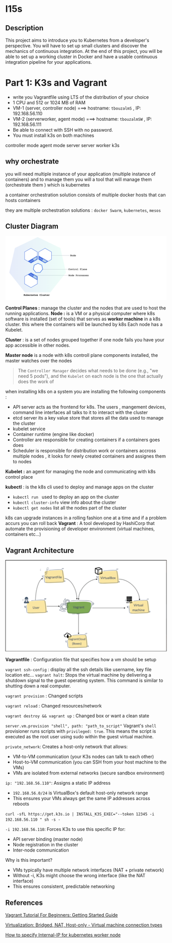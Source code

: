 # I15s

## Description
This project aims to introduce you to Kubernetes from a developer's perspective. You will have to set up small clusters and discover the mechanics of continuous integration. At the end of this project, you will be able to set up a working cluster in Docker and have a usable continuous integration pipeline for your applications.



# Part 1: K3s and Vagrant

- write you Vagrantfile using LTS of the distribution of your choice
- 1 CPU and 512 or 1024 MB of RAM
- VM-1 (server, controller node) ===> hostname: `tbouzalmS` , IP: 192.168.56.110 
- VM-2 (serverworker, agent mode) ===> hostname: `tbouzalmSW` , IP: 192.168.56.111  
- Be able to connect with SSH with no password.
-  You must install k3s on both machines

controller mode
agent mode
server
server worker
k3s


## why orchestrate

you will need multiple instance of your application (multiple instance of containers) and to manage them you will a tool that will manage them (orchestrate them ) which is kubernetes

a container orchestration solution consists of multiple docker hosts that can hosts containers

they are multiple orchestration solutions : `docker Swarm`, `kubernetes`, `mesos`

## Cluster Diagram
![](assets/Pasted%20image%2020250910085957.png)


 **Control Planes :** manage the cluster and the nodes that are used to host the running applications.
 **Node :** is a VM or a physical computer where k8s software is installed (set of tools) that serves as **worker machine** in a k8s cluster. this where the containers will be launched by k8s Each node has a Kubelet.

 **Cluster** : is a set of nodes grouped together if one node fails you have your app accessible in other nodes.

 **Master node** is a node with k8s controll plane components installed, the master watches over the nodes 

>The `Controller Manager` decides what needs to be done (e.g., "we need 5 pods"), and the `Kubelet` on each node is the one that actually does the work of

 when installing k8s on a system you are installing the following components : 
 - API server acts as the frontend for k8s. The users , mangement devices, command line interfaces all talks to it to interact with the cluster 
 - etcd server its a key value store that stores all the data used to manage the cluster
 - kubelet service
 - Container runtime (engine like docker)
 - Controller are responsible for creating containers if a containers goes does 
 - Scheduler is responsible for distribution work or containers accross multiple nodes , it looks for newly created containers and assignes them to nodes 
 
 **Kubelet :** an agent for managing the node and communicating with k8s control place


**kubectl** : is the k8s cli used to deploy and manage apps on the cluster 
- `kubectl run ` used to deploy an app  on the cluster
- `kubectl cluster-info` view info about the cluster
- `kubectl get nodes` list all the nodes part of the cluster  


k8s can upgrade instances in a rolling fashion one at a time  and if a problem accurs you can roll back 
**Vagrant** : A tool developed by HashiCorp that automate the provisioning of  developer environment (virtual machines, containers etc...)


## Vagrant Architecture

![](assets/Pasted%20image%2020250910081120.png)

**Vagrantfile** : Configuration file that specifies how a vm should be setup

`vagrant ssh-config` : display all the ssh details like username, key file location etc...
`vagrant halt`: Stops the virtual machine by delivering a shutdown signal to the guest operating system. This command is similar to shutting down a real computer.

`vagrant provision` : Changed scripts

`vagrant reload` : Changed resources/network

`vagrant destroy && vagrant up` : Changed box or want a clean state

`server.vm.provision "shell", path: "path_to_script"` Vagrant's `shell` provisioner runs scripts with `privileged: true`. This means the script is executed as the root user using sudo within the guest virtual machine.


`private_network`: Creates a host-only network that allows:
- VM-to-VM communication (your K3s nodes can talk to each other)
- Host-to-VM communication (you can SSH from your host machine to the VMs)
- VMs are isolated from external networks (secure sandbox environment)


`ip: "192.168.56.110"`: Assigns a static IP address
-  `192.168.56.0/24` is VirtualBox's default host-only network range
- This ensures your VMs always get the same IP addresses across reboots

`curl -sfL https://get.k3s.io | INSTALL_K3S_EXEC="--token 12345 -i 192.168.56.110 " sh -s - `

`-i 192.168.56.110`: Forces K3s to use this specific IP for:

- API server binding (master node)
- Node registration in the cluster
- Inter-node communication



Why is this important?

- VMs typically have multiple network interfaces (NAT + private network)
- Without -i, K3s might choose the wrong interface (like the NAT interface)
- This ensures consistent, predictable networking


## References


[Vagrant Tutorial For Beginners: Getting Started Guide](https://devopscube.com/vagrant-tutorial-beginners/)

[Virtualization: Bridged, NAT, Host-only - Virtual machine connection types](https://www.youtube.com/watch?v=XCkKDWMYHME&t=98s)

[How to specify Internal-IP for kubernetes worker node](https://medium.com/@kanrangsan/how-to-specify-internal-ip-for-kubernetes-worker-node-24790b2884fd)
